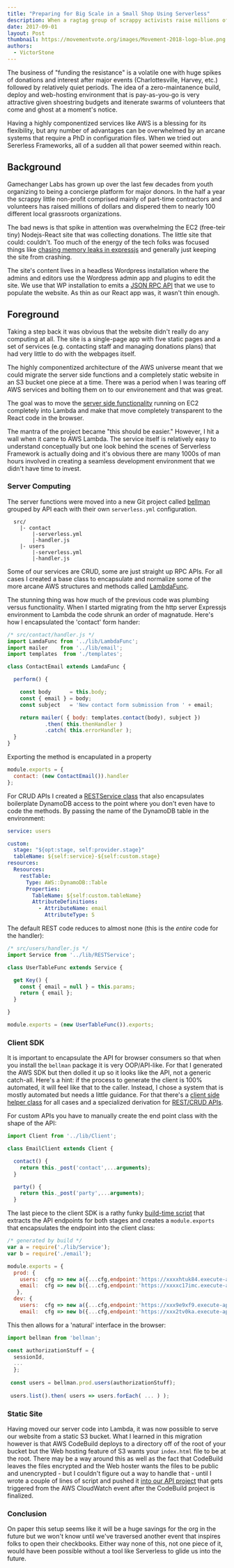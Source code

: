 ```yaml
---
title: "Preparing for Big Scale in a Small Shop Using Serverless"
description: When a ragtag group of scrappy activists raise millions of dollars they need an architecture that never turns a donor away
date: 2017-09-01
layout: Post
thumbnail: https://movementvote.org/images/Movement-2018-logo-blue.png
authors:
  - VictorStone
---
```

The business of "funding the resistance" is a volatile one with huge spikes of donations and interest after major events (Charlottesville, Harvey, etc.) followed by relatively quiet periods. The idea of a zero-maintanence build, deploy and web-hosting environment that is pay-as-you-go is very attractive given shoestring budgets and itenerate swarms of volunteers that come and ghost at a moment's notice.

Having a highly componentized services like AWS is a blessing for its flexibility, but any number of advantages can be overwhelmed by an arcane systems that require a PhD in configuration files. When we tried out Sererless Frameworks, all of a sudden all that power seemed within reach.

## Background

Gamechanger Labs has grown up over the last few decades from youth organizing to being a concierge platform for major donors. In the half a year the scrappy little non-profit comprised mainly of part-time contractors and volunteers has raised millions of dollars and dispered them to nearly 100 different local grassroots organizations.

The bad news is that spike in attention was overwhelming the EC2 (free-teir tiny) Nodejs-React site that was collecting donations. The little site that could: couldn't. Too much of the energy of the tech folks was focused things like [chasing memory leaks in expressjs](https://github.com/expressjs/express/issues/2997) and generally just keeping the site from crashing. 

The site's content lives in a headless Wordpress installation where the admins and editors use the Wordpress admin app and plugins to edit the site. We use that WP installation to emits a [JSON RPC API](https://github.com/Movement-2016/movement2016-wp/blob/master/wp-content/themes/movement-admin-theme/inc/movement-json.php) that we use to populate the website. As thin as our React app was, it wasn't thin enough.

## Foreground

Taking a step back it was obvious that the website didn't really do any computing at all. The site is a single-page app with five static pages and a set of services (e.g. contacting staff and managing donations plans) that had very little to do with the webpages itself.

The highly componentized architecture of the AWS universe meant that we could migrate the server side functions and a completely static website in an S3 bucket one piece at a time. There was a period when I was tearing off AWS services and bolting them on to our environement and that was great.

The goal was to move the [server side functionality](https://github.com/Movement-2016/concierge/blob/master/src/server/api.js#L18) running on EC2 completely into Lambda and make that move completely transparent to the React code in the browser.

The mantra of the project became "this should be easier." However, I hit a wall when it came to AWS Lambda. The service itself is relatively easy to understand conceptually but one look behind the scenes of Serverless Framework is actually doing and it's obvious there are many 1000s of man hours involved in creating a seamless development environment that we didn't have time to invest.

### Server Computing

The server functions were moved into a new Git project called [bellman](https://github.com/Movement-2016/bellman) grouped by API each with their own `serverless.yml` configuration.

```
  src/
    |- contact
        |-serverless.yml
        |-handler.js
    |- users
        |-serverless.yml
        |-handler.js
```
Some of our services are CRUD, some are just straight up RPC APIs. For all cases I created a base class to encapsulate and normalize some of the more arcane AWS structures and methods called [LambdaFunc](https://github.com/Movement-2016/bellman/blob/master/src/lib/LambdaFunc.js). 

The stunning thing was how much of the previous code was plumbing versus functionality. When I started migrating from the http server Expressjs environment to Lambda the code shrunk an order of magnatude. Here's how I encapsulated the 'contact' form hander:
```js
/* src/contact/handler.js */
import LamdaFunc from '../lib/LambdaFunc';
import mailer    from '../lib/email';
import templates  from './templates';

class ContactEmail extends LamdaFunc {

  perform() {

    const body      = this.body;
    const { email } = body;
    const subject   = 'New contact form submission from ' + email;

    return mailer( { body: templates.contact(body), subject })
            .then( this.thenHandler )
            .catch( this.errorHandler );
  }
}
```
Exporting the method is encapulated in a property
```js
module.exports = {
  contact: (new ContactEmail()).handler
};

```
For CRUD APIs I created a [RESTService class](https://github.com/Movement-2016/bellman/blob/master/src/lib/RESTService.js) that also encapsulates boilerplate DynamoDB access to the point where you don't even have to code the methods. By passing the name of the DynamoDB table in the environment:
```yml
service: users

custom: 
  stage: "${opt:stage, self:provider.stage}"
  tableName: ${self:service}-${self:custom.stage}
resources:  
  Resources:
    restTable:
      Type: AWS::DynamoDB::Table
      Properties:
        TableName: ${self:custom.tableName}
        AttributeDefinitions:
          - AttributeName: email
            AttributeType: S  
```
The default REST code reduces to almost none (this is the *entire* code for the handler):
```js
/* src/users/handler.js */
import Service from '../lib/RESTService';

class UserTableFunc extends Service {

  get Key() {
    const { email = null } = this.params;
    return { email };
  }

}

module.exports = (new UserTableFunc()).exports;
```
### Client SDK

It is important to encapsulate the API for browser consumers so that when you install the `bellman` package it is very OOP/API-like. For that I generated the AWS SDK but then dolled it up so it looks like the API, not a generic catch-all. Here's a hint: if the process to generate the client is 100% automated, it will feel like that to the caller. Instead, I chose a system that is mostly automated but needs a little guidance. For that there's a [client side helper class](https://github.com/Movement-2016/bellman/blob/master/clients/lib/Client.js) for all cases and a specialized derivation for [REST/CRUD APIs](https://github.com/Movement-2016/bellman/blob/master/clients/lib/Service.js).

For custom APIs you have to manually create the end point class with the shape of the API:
```js
import Client from '../lib/Client';

class EmailClient extends Client {

  contact() {
    return this._post('contact',...arguments);
  }

  party() {
    return this._post('party',...arguments);
  }
```
The last piece to the client SDK is a rathy funky [build-time script](https://github.com/Movement-2016/bellman/blob/master/bin/genclients.js) that extracts the API endpoints for both stages and creates a `module.exports` that encapsulates the endpoint into the client class:
```js
/* generated by build */
var a = require('./lib/Service');
var b = require('./email');

module.exports = {
  prod: {
    users:  cfg => new a({...cfg,endpoint:'https://xxxxhtuk84.execute-api.us-west-2.amazonaws.com/prod',slug:'users'}),
    email:  cfg => new b({...cfg,endpoint:'https://xxxxc17imc.execute-api.us-west-2.amazonaws.com/prod',slug:'email'}),
   },
  dev: {
    users:  cfg => new a({...cfg,endpoint:'https://xxx9e9xf9.execute-api.us-west-2.amazonaws.com/dev',slug:'users'}),
    email:  cfg => new b({...cfg,endpoint:'https://xxx2tv0ka.execute-api.us-west-2.amazonaws.com/dev',slug:'email'})}};
```
This then allows for a 'natural' interface in the browser:
```js
import bellman from 'bellman';

const authorizationStuff = {
  sessionId,
  ...
  };
  
 const users = bellman.prod.users(authorizationStuff);
 
 users.list().then( users => users.forEach( ... ) );
 ```
 ### Static Site
Having moved our server code into Lambda, it was now possible to serve our website from a static S3 bucket. What I learned in this migration however is that AWS CodeBuild deploys to a directory off of the root of your bucket but the Web hosting feature of S3 wants your `index.html` file to be at the root. There may be a way around this as well as the fact that CodeBuild leaves the files encrypted and the Web hoster wants the files to be public and unencrypted - but I couldn't figure out a way to handle that - until I wrote a couple of lines of script and pushed it [into our API project](https://github.com/Movement-2016/bellman/tree/master/src/deploy) that gets triggered from the AWS CloudWatch event after the CodeBuild project is finalized.

### Conclusion
On paper this setup seems like it will be a huge savings for the org in the future but we won't know until we've traversed another event that inspires folks to open their checkbooks. Either way none of this, not one piece of it, would have been possible without a tool like Serverless to glide us into the future.
 
